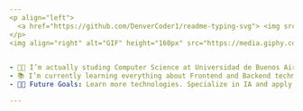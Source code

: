 ```yaml
---
<p align="left">
  <a href="https://github.com/DenverCoder1/readme-typing-svg"> <img src="https://readme-typing-svg.herokuapp.com?font=Time+New+Roman&color=228B22%&size=25&center=true&vCenter=true&width=600&height=100&lines=Computer+Science+Student;Web+Developer;Learning+New+Technologies"></a>
</p>
<img align="right" alt="GIF" height="160px" src="https://media.giphy.com/media/du3J3cXyzhj75IOgvA/giphy.gif"/>
  

- 👨‍💻 I’m actually studing Computer Science at Universidad de Buenos Aires.
- 📚 I’m currently learning everything about Frontend and Backend technologies.
- 💪🏼 Future Goals: Learn more technologies. Specialize in IA and apply it for a big change.

---
```

